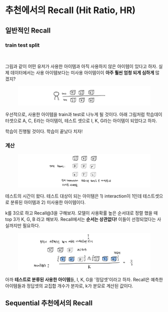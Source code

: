 # 추천에서의 Recall (Hit Ratio, HR)

## 일반적인 Recall

### train test split

<figure><img src="https://wikidocs.net/images/page/180451/%E1%84%89%E1%85%A1%E1%84%8B%E1%85%AD%E1%86%BC%E1%84%86%E1%85%B5%E1%84%89%E1%85%A1%E1%84%8B%E1%85%AD%E1%86%BC.png" alt=""><figcaption></figcaption></figure>

그림과 같이 어떤 유저가 사용한 아이템과 아직 사용하지 않은 아이템이 있다고 하자. 실제 데이터에서는 사용 아이템보다는 미사용 아이템이이 **아주 훨씬 엄청 되게 심하게** 많겠지?

<figure><img src="../.gitbook/assets/image.png" alt=""><figcaption></figcaption></figure>

우선적으로, 사용한 아이템을 train과 test로 나누게 될 것이다. 아래 그림처럼 학습데이터셋으로 A, C, E라는 아이템이, 테스트 셋으로 I, K, G라는 아이템이 되었다고 하자.

학습이 진행될 것이다. 학습이 끝났다 치자!

### 계산

<figure><img src="../.gitbook/assets/image (3) (2).png" alt=""><figcaption></figcaption></figure>

테스트의 시간이 왔다. 테스트 대상이 되는 아이템은 1) interaction이 1인데 테스트셋으로 분류된 아이템과 2) 미사용한 아이템이다.

k를 3으로 하고 Recall@3을 구해보자. 모델이 사용확률 높은 순서대로 정렬 했을 때 top 3가 K, G, B 라고 해보자. Recall에서는 **순서는 상관없다!** 이들이 선정되었다는 사실까지만 필요하다.

<figure><img src="../.gitbook/assets/image (7).png" alt=""><figcaption></figcaption></figure>

아까 **테스트로 분류된 사용한 아이템**들, I, K, G을 '정답셋'이라고 하자. Recall은 예측한 아이템들과 정답셋의 교집합 개수가 분자로, k가 분모로 계산된 값이다.

## Sequential 추천에서의 Recall



